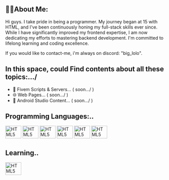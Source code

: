 ## 👀🌟About Me:
Hi guys.
I take pride in being a programmer. My journey began at 15 with HTML, and I've been continuously honing my full-stack skills ever since. 
While I have significantly improved my frontend expertise, I am now dedicating my efforts to mastering backend development. 
I'm committed to lifelong learning and coding excellence.

If you would like to contact-me, i'm always on discord: "big_lolo".
<div>
  
</div>



## In this space, could Find contents about all these topics:.../
- 🐌 Fivem Scripts & Servers... ( soon.../ )
- 🌐 Web Pages... ( soon.../ )
- 🔽 Android Studio Content... ( soon.../ )

## Programming Languages:..
<div>
  <img aling="center" alt="HTML5" height="40" width="50" src="https://cdn.jsdelivr.net/gh/devicons/devicon/icons/html5/html5-original.svg" />
  <img aling="center" alt="HTML5" height="40" width="50" src="https://cdn.jsdelivr.net/gh/devicons/devicon/icons/css3/css3-original.svg" />
  <img aling="center" alt="HTML5" height="40" width="50" src="https://cdn.jsdelivr.net/gh/devicons/devicon/icons/lua/lua-original-wordmark.svg" />
  <img aling="center" alt="HTML5" height="40" width="50" src="https://cdn.jsdelivr.net/gh/devicons/devicon/icons/python/python-original-wordmark.svg" />
  <img aling="center" alt="HTML5" height="40" width="50" src="https://cdn.jsdelivr.net/gh/devicons/devicon/icons/javascript/javascript-original.svg" />
    <img aling="center" alt="HTML5" height="40" width="50" src="https://cdn.jsdelivr.net/gh/devicons/devicon/icons/react/react-original.svg" />

</div>

## Learning..
<div>
  <img aling="center" alt="HTML5" height="40" width="50" src="https://cdn.jsdelivr.net/gh/devicons/devicon/icons/kotlin/kotlin-original.svg" />

  
</div>
